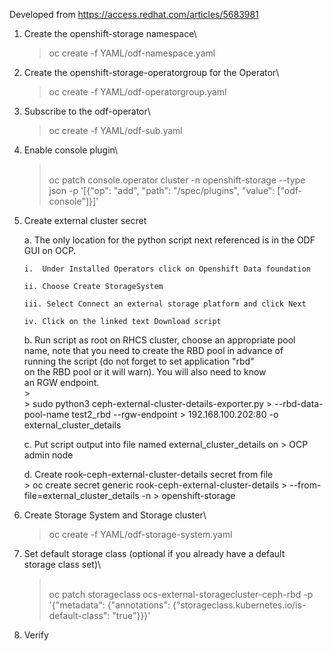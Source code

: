 Developed from <https://access.redhat.com/articles/5683981>

1.  Create the openshift-storage namespace\
    > oc create -f YAML/odf-namespace.yaml

2.  Create the openshift-storage-operatorgroup for the Operator\
    > oc create -f YAML/odf-operatorgroup.yaml

3.  Subscribe to the odf-operator\
    > oc create -f YAML/odf-sub.yaml

4.  Enable console plugin\
    > \
    > oc patch console.operator cluster -n openshift-storage \--type
    > json -p \'\[{\"op\": \"add\", \"path\": \"/spec/plugins\",
    > \"value\": \[\"odf-console\"\]}\]\'

5.  Create external cluster secret

    a.  The only location for the python script next referenced is in
        the ODF GUI on OCP.

        i.  Under Installed Operators click on Openshift Data foundation

        ii. Choose Create StorageSystem

        iii. Select Connect an external storage platform and click Next

        iv. Click on the linked text Download script

    b.  Run script as root on RHCS cluster, choose an appropriate pool\
        name, note that you need to create the RBD pool in advance of\
        running the script (do not forget to set application \"rbd\"\
        on the RBD pool or it will warn). You will also need to know\
        an RGW endpoint.\
        > \
        > sudo python3 ceph-external-cluster-details-exporter.py
        > \--rbd-data-pool-name test2_rbd \--rgw-endpoint
        > 192.168.100.202:80 -o external_cluster_details

    c.  Put script output into file named external_cluster_details on
        > OCP admin node

    d.  Create rook-ceph-external-cluster-details secret from file\
        > oc create secret generic rook-ceph-external-cluster-details
        > \--from-file=external_cluster_details -n
        > openshift-storage

6.  Create Storage System and Storage cluster\
    > oc create -f YAML/odf-storage-system.yaml

7.  Set default storage class (optional if you already have a default\
    storage class set)\
    > \
    > oc patch storageclass ocs-external-storagecluster-ceph-rbd -p
    > \'{\"metadata\": {\"annotations\":
    > {\"storageclass.kubernetes.io/is-default-class\": \"true\"}}}\'

8.  Verify
